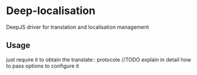 Deep-localisation
===

DeepJS driver for translation and localisation management

## Usage

just require it to obtain the translate:: protocole
//TODO explain in detail how to pass options to configure it
